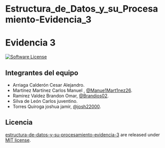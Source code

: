# Estructura_de_Datos_y_su_Procesamiento-Evidencia_3
# Evidencia 3

[![Software License](https://img.shields.io/badge/license-MIT-brightgreen.svg)](LICENSE)

## Integrantes del equipo
- Arriaga Calderón Cesar Alejandro.
- Martínez Martínez Carlos Manuel , [@Manue1Mart1nez26](https://github.com/Manue1Mart1nez26).
- Ramirez Valdez Brandon Omar, [@Brandios02](https://github.com/Brandios02).
- Silva de León Carlos juventino.
- Torres Quiroga joshua jamir, [@josh22000](https://github.com/josh22000).


## Licencia

[estructura-de-datos-y-su-procesamiento-evidencia-3](https://github.com/Manue1Mart1nez26/Estructura_de_Datos_y_su_Procesamiento-Evidencia_3) are released under [MIT license](https://github.com/Manue1Mart1nez26/Estructura_de_Datos_y_su_Procesamiento-Evidencia_3/blob/main/LICENSE).
